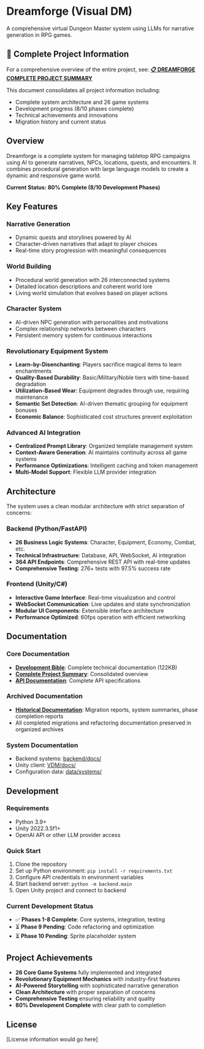 # Dreamforge (Visual DM)

A comprehensive virtual Dungeon Master system using LLMs for narrative generation in RPG games.

## 📖 **Complete Project Information**

For a comprehensive overview of the entire project, see:
**[📋 DREAMFORGE COMPLETE PROJECT SUMMARY](DREAMFORGE_COMPLETE_PROJECT_SUMMARY.md)**

This document consolidates all project information including:
- Complete system architecture and 26 game systems
- Development progress (8/10 phases complete)
- Technical achievements and innovations
- Migration history and current status

## Overview

Dreamforge is a complete system for managing tabletop RPG campaigns using AI to generate narratives, NPCs, locations, quests, and encounters. It combines procedural generation with large language models to create a dynamic and responsive game world.

**Current Status: 80% Complete (8/10 Development Phases)**

## Key Features

### Narrative Generation
- Dynamic quests and storylines powered by AI
- Character-driven narratives that adapt to player choices
- Real-time story progression with meaningful consequences

### World Building
- Procedural world generation with 26 interconnected systems
- Detailed location descriptions and coherent world lore
- Living world simulation that evolves based on player actions

### Character System
- AI-driven NPC generation with personalities and motivations
- Complex relationship networks between characters
- Persistent memory system for continuous interactions

### Revolutionary Equipment System
- **Learn-by-Disenchanting**: Players sacrifice magical items to learn enchantments
- **Quality-Based Durability**: Basic/Military/Noble tiers with time-based degradation
- **Utilization-Based Wear**: Equipment degrades through use, requiring maintenance
- **Semantic Set Detection**: AI-driven thematic grouping for equipment bonuses
- **Economic Balance**: Sophisticated cost structures prevent exploitation

### Advanced AI Integration
- **Centralized Prompt Library**: Organized template management system
- **Context-Aware Generation**: AI maintains continuity across all game systems  
- **Performance Optimizations**: Intelligent caching and token management
- **Multi-Model Support**: Flexible LLM provider integration

## Architecture

The system uses a clean modular architecture with strict separation of concerns:

### **Backend (Python/FastAPI)**
- **26 Business Logic Systems**: Character, Equipment, Economy, Combat, etc.
- **Technical Infrastructure**: Database, API, WebSocket, AI integration
- **364 API Endpoints**: Comprehensive REST API with real-time updates
- **Comprehensive Testing**: 276+ tests with 97.5% success rate

### **Frontend (Unity/C#)**
- **Interactive Game Interface**: Real-time visualization and control
- **WebSocket Communication**: Live updates and state synchronization
- **Modular UI Components**: Extensible interface architecture
- **Performance Optimized**: 60fps operation with efficient networking

## Documentation

### **Core Documentation**
- **[Development Bible](docs/Development_Bible.md)**: Complete technical documentation (122KB)
- **[Complete Project Summary](DREAMFORGE_COMPLETE_PROJECT_SUMMARY.md)**: Consolidated overview
- **[API Documentation](docs/api_contracts.md)**: Complete API specifications

### **Archived Documentation**
- **[Historical Documentation](archives/)**: Migration reports, system summaries, phase completion reports
- All completed migrations and refactoring documentation preserved in organized archives

### **System Documentation**
- Backend systems: [backend/docs/](backend/docs/)
- Unity client: [VDM/docs/](VDM/docs/)
- Configuration data: [data/systems/](data/systems/)

## Development

### Requirements
- Python 3.9+
- Unity 2022.3.5f1+
- OpenAI API or other LLM provider access

### Quick Start
1. Clone the repository
2. Set up Python environment: `pip install -r requirements.txt`
3. Configure API credentials in environment variables
4. Start backend server: `python -m backend.main`
5. Open Unity project and connect to backend

### Current Development Status
- ✅ **Phases 1-8 Complete**: Core systems, integration, testing
- ⏳ **Phase 9 Pending**: Code refactoring and optimization  
- ⏳ **Phase 10 Pending**: Sprite placeholder system

## Project Achievements

- **26 Core Game Systems** fully implemented and integrated
- **Revolutionary Equipment Mechanics** with industry-first features
- **AI-Powered Storytelling** with sophisticated narrative generation
- **Clean Architecture** with proper separation of concerns
- **Comprehensive Testing** ensuring reliability and quality
- **80% Development Complete** with clear path to completion

## License

[License information would go here] 